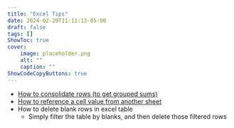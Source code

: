 ```yaml
---
title: "Excel Tips"
date: 2024-02-20T11:11:13-05:00
draft: false
tags: []
ShowToc: true
cover:
    image: placeholder.png
    alt: ""
    caption: ""
ShowCodeCopyButtons: true
---
```


- [How to consolidate rows (to get grouped sums)](https://www.youtube.com/watch?v=-Ow5NrqnYMw&t=44s)
- [How to reference a cell value from another sheet](https://www.youtube.com/watch?v=tMQslI8sjgs)
- How to delete blank rows in excel table
    - Simply filter the table by blanks, and then delete those filtered rows